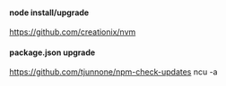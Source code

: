 #### node install/upgrade
https://github.com/creationix/nvm
#### package.json upgrade
https://github.com/tjunnone/npm-check-updates
    ncu -a 